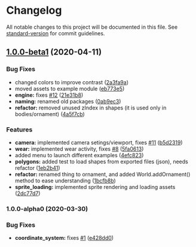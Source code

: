 # Changelog

All notable changes to this project will be documented in this file. See [standard-version](https://github.com/conventional-changelog/standard-version) for commit guidelines.

## [1.0.0-beta1](https://github.com/TocappGames/game2d/compare/v1.0.0-alpha0...v1.0.0-beta1) (2020-04-11)


### Bug Fixes

* changed colors to improve contrast ([2a3fa9a](https://github.com/TocappGames/game2d/commit/2a3fa9a))
* moved assets to example module ([eb773e5](https://github.com/TocappGames/game2d/commit/eb773e5))
* **engine:** fixes [#12](https://github.com/TocappGames/game2d/issues/12) ([21e31b8](https://github.com/TocappGames/game2d/commit/21e31b8))
* **naming:** renamed old packages ([0ab9ec3](https://github.com/TocappGames/game2d/commit/0ab9ec3))
* **refactor:** removed unused zIndex in shapes (it is used only in bodies/ornament) ([4a5f7cb](https://github.com/TocappGames/game2d/commit/4a5f7cb))


### Features

* **camera:** implemented camera setings/viewport, fixes [#11](https://github.com/TocappGames/game2d/issues/11) ([b5d2319](https://github.com/TocappGames/game2d/commit/b5d2319))
* **wear:** implemented wear activity, fixes [#8](https://github.com/TocappGames/game2d/issues/8) ([5fa0613](https://github.com/TocappGames/game2d/commit/5fa0613))
* added menu to launch different examples ([4efc823](https://github.com/TocappGames/game2d/commit/4efc823))
* **polygons:** added test to load shapes from exported files (json), needs refactor ([1eb2b41](https://github.com/TocappGames/game2d/commit/1eb2b41))
* **refactor:** renamed thing to ornament, and added World.addOrnament() method to ease understanding ([1bcfb8b](https://github.com/TocappGames/game2d/commit/1bcfb8b))
* **sprite_loading:** implemented sprite rendering and loading assets ([2dc77d7](https://github.com/TocappGames/game2d/commit/2dc77d7))



### 1.0.0-alpha0 (2020-03-30)


### Bug Fixes

* **coordinate_system:** fixes [#1](https://github.com/TocappGames/wearkit/issues/1) ([e428dd0](https://github.com/TocappGames/wearkit/commit/e428dd0))
